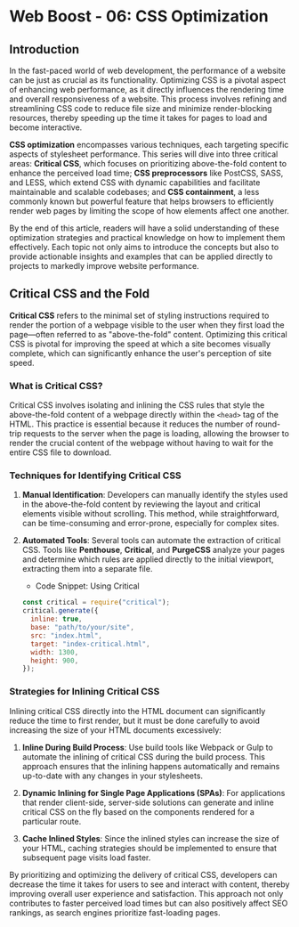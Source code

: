 # Web Boost - 06: CSS Optimization

## Introduction

In the fast-paced world of web development, the performance of a website can be just as crucial as its functionality. Optimizing CSS is a pivotal aspect of enhancing web performance, as it directly influences the rendering time and overall responsiveness of a website. This process involves refining and streamlining CSS code to reduce file size and minimize render-blocking resources, thereby speeding up the time it takes for pages to load and become interactive.

**CSS optimization** encompasses various techniques, each targeting specific aspects of stylesheet performance. This series will dive into three critical areas: **Critical CSS**, which focuses on prioritizing above-the-fold content to enhance the perceived load time; **CSS preprocessors** like PostCSS, SASS, and LESS, which extend CSS with dynamic capabilities and facilitate maintainable and scalable codebases; and **CSS containment**, a less commonly known but powerful feature that helps browsers to efficiently render web pages by limiting the scope of how elements affect one another.

By the end of this article, readers will have a solid understanding of these optimization strategies and practical knowledge on how to implement them effectively. Each topic not only aims to introduce the concepts but also to provide actionable insights and examples that can be applied directly to projects to markedly improve website performance.

## Critical CSS and the Fold

**Critical CSS** refers to the minimal set of styling instructions required to render the portion of a webpage visible to the user when they first load the page—often referred to as "above-the-fold" content. Optimizing this critical CSS is pivotal for improving the speed at which a site becomes visually complete, which can significantly enhance the user's perception of site speed.

### What is Critical CSS?

Critical CSS involves isolating and inlining the CSS rules that style the above-the-fold content of a webpage directly within the `<head>` tag of the HTML. This practice is essential because it reduces the number of round-trip requests to the server when the page is loading, allowing the browser to render the crucial content of the webpage without having to wait for the entire CSS file to download.

### Techniques for Identifying Critical CSS

1. **Manual Identification**: Developers can manually identify the styles used in the above-the-fold content by reviewing the layout and critical elements visible without scrolling. This method, while straightforward, can be time-consuming and error-prone, especially for complex sites.

2. **Automated Tools**: Several tools can automate the extraction of critical CSS. Tools like **Penthouse**, **Critical**, and **PurgeCSS** analyze your pages and determine which rules are applied directly to the initial viewport, extracting them into a separate file.

   - Code Snippet: Using Critical

   ```jsx
   const critical = require("critical");
   critical.generate({
     inline: true,
     base: "path/to/your/site",
     src: "index.html",
     target: "index-critical.html",
     width: 1300,
     height: 900,
   });
   ```

### Strategies for Inlining Critical CSS

Inlining critical CSS directly into the HTML document can significantly reduce the time to first render, but it must be done carefully to avoid increasing the size of your HTML documents excessively:

1. **Inline During Build Process**: Use build tools like Webpack or Gulp to automate the inlining of critical CSS during the build process. This approach ensures that the inlining happens automatically and remains up-to-date with any changes in your stylesheets.

2. **Dynamic Inlining for Single Page Applications (SPAs)**: For applications that render client-side, server-side solutions can generate and inline critical CSS on the fly based on the components rendered for a particular route.

3. **Cache Inlined Styles**: Since the inlined styles can increase the size of your HTML, caching strategies should be implemented to ensure that subsequent page visits load faster.

By prioritizing and optimizing the delivery of critical CSS, developers can decrease the time it takes for users to see and interact with content, thereby improving overall user experience and satisfaction. This approach not only contributes to faster perceived load times but can also positively affect SEO rankings, as search engines prioritize fast-loading pages.
